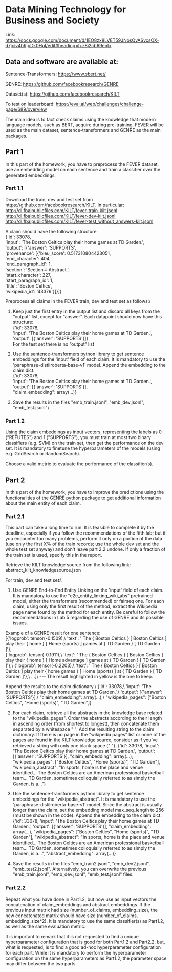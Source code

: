 # Data Mining Technology for Business and Society
Link: https://docs.google.com/document/d/1EO8zx8LVET59JNosQvASvcsOX-d7jciv4bRjpDk0HuI/edit#heading=h.z8i2cb69entx

## Data and software are available at:
Sentence-Transformers: https://www.sbert.net/

GENRE: https://github.com/facebookresearch/GENRE

Dataset(s): https://github.com/facebookresearch/KILT

To test on leaderboard: https://eval.ai/web/challenges/challenge-page/689/overview

The main idea is to fact check claims using the knowledge that modern language models, such as BERT, acquire during pre-training.
FEVER will be used as the main dataset, sentence-transformers and GENRE as the main packages.

## Part 1
In this part of the homework, you have to preprocess the FEVER dataset, use an embedding model on each sentence and train a classifier over the generated embeddings.

### Part 1.1 
Download the train, dev and test set from https://github.com/facebookresearch/KILT. In particular:\
http://dl.fbaipublicfiles.com/KILT/fever-train-kilt.jsonl \
http://dl.fbaipublicfiles.com/KILT/fever-dev-kilt.jsonl \
http://dl.fbaipublicfiles.com/KILT/fever-test_without_answers-kilt.jsonl 


A claim should have the following structure:\
{'id': 33078,\
 'input': 'The Boston Celtics play their home games at TD Garden.',\
 'output': [{'answer': 'SUPPORTS',\
   'provenance': [{'bleu_score': 0.517310804423051,\
     'end_character': 404,\
     'end_paragraph_id': 1,\
     'section': 'Section::::Abstract.',\
     'start_character': 227,\
     'start_paragraph_id': 1,\
     'title': 'Boston Celtics',\
     'wikipedia_id': '43376'}]}]} 

Preprocess all claims in the FEVER train, dev and test set as follows:\
1. Keep just the first entry in the output list and discard all keys from the “output” list, except for “answer”. Each datapoint should now have this structure:\
{'id': 33078,\
 'input': 'The Boston Celtics play their home games at TD Garden.',\
 'output': [{'answer': 'SUPPORTS'}]}\
For the test set there is no “output” list 

2. Use the sentence-transformers python library to get sentence embeddings for the 'input' field of each claim. It is mandatory to use the 'paraphrase-distilroberta-base-v1' model. Append the embedding to the claim dict:\
{'id': 33078,\
 'input': 'The Boston Celtics play their home games at TD Garden.',\
 'output': [{'answer': 'SUPPORTS'}],\
"claim_embedding": array(...)} 

3. Save the results in the files "emb_train.jsonl", "emb_dev.jsonl", "emb_test.jsonl"\
### Part 1.2 
Using the claim embeddings as input vectors, representing the labels as 0 ("REFUTES") and 1 ("SUPPORTS"), you must train at most two binary classifiers (e.g. SVM) on the train set, then get the performance on the dev set. It is mandatory to finetune the hyperparameters of the models (using e.g. GridSearch or RandomSearch).

Choose a valid metric to evaluate the performance of the classifier(s). 

## Part 2
In this part of the homework, you have to improve the predictions using the functionalities of the GENRE python package to get additional information about the main entity of each claim.
### Part 2.1
This part can take a long time to run. It is feasible to complete it by the deadline, especially if you follow the recommendations of the fifth lab; but if you encounter too many problems, perform it only on a portion of the data (use only the first X% of the train records; use the whole dev set and the whole test set anyway) and don't leave part 2.2 undone. If only a fraction of the train set is used, specify this in the report.

Retrieve the KILT knowledge source from the following link:
abstract_kilt_knowledgesource.json

For train, dev and test set:\
1. Use GENRE End-to-End Entity Linking on the 'input' field of each claim. It is mandatory to use the "e2e_entity_linking_wiki_abs" pretrained model, either the transformers (recommended) or fairseq one. For each claim, using only the first result of the method, extract the Wikipedia page name found by the method for each entity.
Be careful to follow the recommendations in Lab 5 regarding the use of GENRE and its possible issues.

Example of a GENRE result for one sentence: \
[{'logprob': tensor(-0.1509),\ 
   'text': ' The { Boston Celtics } [ Boston Celtics ] play their { home } [ Home (sports) ] games at { TD Garden } [ TD Garden ]'},\
  {'logprob': tensor(-0.1911),\ 
   'text': ' The { Boston Celtics } [ Boston Celtics ] play their { home } [ Home advantage ] games at { TD Garden } [ TD Garden ]'},\ 
  {'logprob': tensor(-0.2203),\ 
   'text': ' The { Boston Celtics } [ Boston Celtics ] play their { home games } [ Home (sports) ] at { TD Garden } [ TD Garden ]'},\ 
...]\ 
--- The result highlighted in yellow is the one to keep.

Append the results to the claim dictionary.\ 
{'id': 33078,\ 
 'input': 'The Boston Celtics play their home games at TD Garden.',\ 
 'output': [{'answer': 'SUPPORTS'}],\ 
"claim_embedding": array(...),\ 
"wikipedia_pages": ["Boston Celtics", "Home (sports)", "TD Garden"]}

2. For each claim, retrieve all the abstracts in the knowledge base related to the "wikipedia_pages". Order the abstracts according to their length in ascending order (from shortest to longest), then concatenate them separated by a whitespace " ". Add the resulting string to the claim dictionary. If there is no page in the "wikipedia pages" list or none of the pages are found in the KILT knowledge source, consider as if you’ve retrieved a string with only one blank space (" ").
{'id': 33078,
 'input': 'The Boston Celtics play their home games at TD Garden.',
 'output': [{'answer': 'SUPPORTS'}],
"claim_embedding": array(...),
"wikipedia_pages": ["Boston Celtics", "Home (sports)", "TD Garden"],
"wikipedia_abstract": "In sports, home is the place and venue identified… The Boston Celtics are an American professional basketball team… TD Garden, sometimes colloquially referred to as simply the Garden, is a…"}


3. Use the sentence-transformers python library to get sentence embeddings for the "wikipedia_abstract". It is mandatory to use the 'paraphrase-distilroberta-base-v1' model. Since the abstract is usually longer than the claim, set the embedding model max_seq_length to 256 (must be shown in the code). Append the embedding to the claim dict:
{'id': 33078,
 'input': 'The Boston Celtics play their home games at TD Garden.',
 'output': [{'answer': 'SUPPORTS'}],
"claim_embedding": array(...),
"wikipedia_pages": ["Boston Celtics", "Home (sports)", "TD Garden"],
"wikipedia_abstract": "In sports, home is the place and venue identified… The Boston Celtics are an American professional basketball team… TD Garden, sometimes colloquially referred to as simply the Garden, is a…",
"abstract_embedding": array(...)}

4. Save the results in the files "emb_train2.jsonl", "emb_dev2.jsonl", "emb_test2.jsonl". Alternatively, you can overwrite the previous "emb_train.jsonl", "emb_dev.jsonl", "emb_test.jsonl" files.

### Part 2.2
Repeat what you have done in Part1.2, but now use as input vectors the concatenation of claim_embeddings and abstract embeddings. If the previous input matrix had size (number_of_claims, embedding_size), the new concatenated matrix should have size (number_of_claims, embedding_size*2). It is mandatory to use the same classifier(s) as Part1.2, as well as the same evaluation metric.

It is important to remark that it is not requested to find a unique hyperparameter configuration that is good for both Part1.2 and Part2.2, but, what is requested, is to find a good ad-hoc hyperparameter configuration for each part. While it is mandatory to perform the hyperparameter configuration on the same hyperparameters as Part1.2, the parameter space may differ between the two parts.





